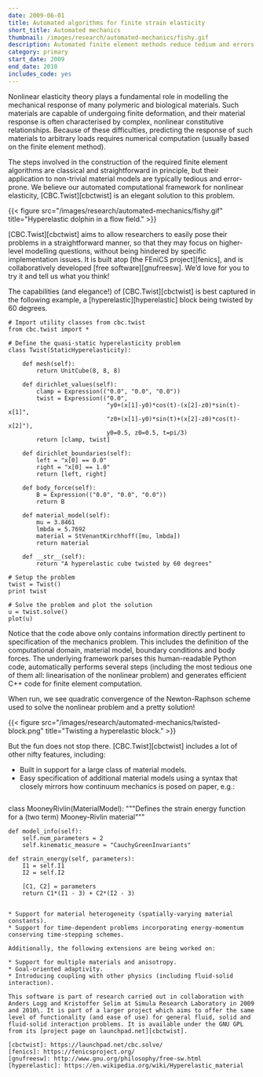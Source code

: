 ```yaml
---
date: 2009-06-01
title: Automated algorithms for finite strain elasticity
short_title: Automated mechanics
thumbnail: /images/research/automated-mechanics/fishy.gif
description: Automated finite element methods reduce tedium and errors.
category: primary
start_date: 2009
end_date: 2010
includes_code: yes
---
```


Nonlinear elasticity theory plays a fundamental role in modelling the
mechanical response of many polymeric and biological materials. Such
materials are capable of undergoing finite deformation, and their
material response is often characterised by complex, nonlinear
constitutive relationships. Because of these difficulties, predicting
the response of such materials to arbitrary loads requires numerical
computation (usually based on the finite element method).

The steps involved in the construction of the required finite element
algorithms are classical and straightforward in principle, but their
application to non-trivial material models are typically tedious and
error-prone. We believe our automated computational framework for
nonlinear elasticity, [CBC.Twist][cbctwist] is an elegant solution to
this problem.

{{< figure src="/images/research/automated-mechanics/fishy.gif" title="Hyperelastic dolphin in a flow field." >}}

[CBC.Twist][cbctwist] aims to allow researchers to easily pose their
problems in a straightforward manner, so that they may focus on
higher-level modelling questions, without being hindered by specific
implementation issues. It is built atop [the FEniCS project][fenics],
and is collaboratively developed [free software][gnufreesw]. We’d love
for you to try it and tell us what you think!

The capabilities (and elegance!) of [CBC.Twist][cbctwist] is best
captured in the following example, a [hyperelastic][hyperelastic]
block being twisted by 60 degrees.

````
# Import utility classes from cbc.twist
from cbc.twist import *

# Define the quasi-static hyperelasticity problem
class Twist(StaticHyperelasticity):

    def mesh(self):
        return UnitCube(8, 8, 8)

    def dirichlet_values(self):
        clamp = Expression(("0.0", "0.0", "0.0"))
        twist = Expression(("0.0",
                            "y0+(x[1]-y0)*cos(t)-(x[2]-z0)*sin(t)-x[1]",
                            "z0+(x[1]-y0)*sin(t)+(x[2]-z0)*cos(t)-x[2]"),
                            y0=0.5, z0=0.5, t=pi/3)
        return [clamp, twist]

    def dirichlet_boundaries(self):
        left = "x[0] == 0.0"
        right = "x[0] == 1.0"
        return [left, right]

    def body_force(self):
        B = Expression(("0.0", "0.0", "0.0"))
        return B

    def material_model(self):
        mu = 3.8461
        lmbda = 5.7692
        material = StVenantKirchhoff([mu, lmbda])
        return material

    def __str__(self):
        return "A hyperelastic cube twisted by 60 degrees"

# Setup the problem
twist = Twist()
print twist

# Solve the problem and plot the solution
u = twist.solve()
plot(u)
````

Notice that the code above only contains information directly
pertinent to specification of the mechanics problem. This includes the
definition of the computational domain, material model, boundary
conditions and body forces. The underlying framework parses this
human-readable Python code, automatically performs several steps
(including the most tedious one of them all: linearisation of the
nonlinear problem) and generates efficient C++ code for finite element
computation.

When run, we see quadratic convergence of the Newton-Raphson scheme
used to solve the nonlinear problem and a pretty solution!

{{< figure src="/images/research/automated-mechanics/twisted-block.png" title="Twisting a hyperelastic block." >}}

But the fun does not stop there. [CBC.Twist][cbctwist] includes a lot
of other nifty features, including:

* Built in support for a large class of material models.
* Easy specification of additional material models using a syntax that
  closely mirrors how continuum mechanics is  posed on paper, e.g.:
  ````
class MooneyRivlin(MaterialModel):
    """Defines the strain energy function for a (two term)
    Mooney-Rivlin material"""

    def model_info(self):
        self.num_parameters = 2
        self.kinematic_measure = "CauchyGreenInvariants"

    def strain_energy(self, parameters):
        I1 = self.I1
        I2 = self.I2

        [C1, C2] = parameters
        return C1*(I1 - 3) + C2*(I2 - 3)
  ````

* Support for material heterogeneity (spatially-varying material
  constants).
* Support for time-dependent problems incorporating energy-momentum
  conserving time-stepping schemes.

Additionally, the following extensions are being worked on:

* Support for multiple materials and anisotropy.
* Goal-oriented adaptivity.
* Introducing coupling with other physics (including fluid-solid
  interaction).

This software is part of research carried out in collaboration with
Anders Logg and Kristoffer Selim at Simula Research Laboratory in 2009
and 2010\. It is part of a larger project which aims to offer the same
level of functionality (and ease of use) for general fluid, solid and
fluid-solid interaction problems. It is available under the GNU GPL
from its [project page on launchpad.net][cbctwist].

[cbctwist]: https://launchpad.net/cbc.solve/
[fenics]: https://fenicsproject.org/
[gnufreesw]: http://www.gnu.org/philosophy/free-sw.html
[hyperelastic]: https://en.wikipedia.org/wiki/Hyperelastic_material
